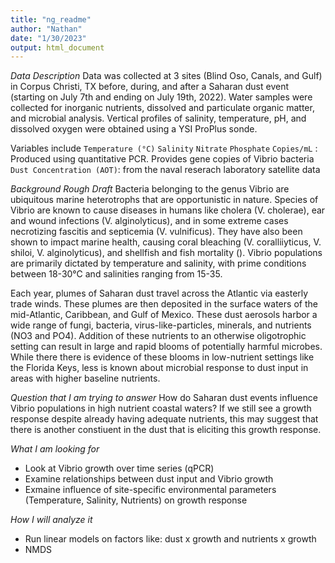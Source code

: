```yaml
---
title: "ng_readme"
author: "Nathan"
date: "1/30/2023"
output: html_document
---
```


*Data Description*
Data was collected at 3 sites (Blind Oso, Canals, and Gulf) in Corpus Christi, TX before, during, and after a Saharan dust event (starting on July 7th and ending on July 19th, 2022). Water samples were collected for inorganic nutrients, dissolved and particulate organic matter, and microbial analysis. Vertical profiles of salinity, temperature, pH, and dissolved oxygen were obtained using a YSI ProPlus sonde. 

Variables include
`Temperature (°C)`
`Salinity`
`Nitrate`
`Phosphate`
`Copies/mL` : Produced using quantitative PCR. Provides gene copies of Vibrio bacteria
`Dust Concentration (AOT)`: from the naval reserach laboratory satellite data

*Background Rough Draft*
Bacteria belonging to the genus Vibrio are ubiquitous marine heterotrophs that are opportunistic in nature. Species of Vibrio are known to cause diseases in humans like cholera (V. cholerae), ear and wound infections (V. alginolyticus), and in some extreme cases necrotizing fascitis and septicemia (V. vulnificus). They have also been shown to impact marine health, causing coral bleaching (V. coralliiyticus, V. shiloi, V. alginolyticus), and shellfish and fish mortality (). Vibrio populations are primarily dictated by temperature and salinity, with prime conditions between 18-30°C and salinities ranging from 15-35. 

Each year, plumes of Saharan dust travel across the Atlantic via easterly trade winds. These plumes are then deposited in the surface waters of the mid-Atlantic, Caribbean, and Gulf of Mexico. These dust aerosols harbor a wide range of fungi, bacteria, virus-like-particles, minerals, and nutrients (NO3 and PO4). Addition  of these nutrients to an otherwise oligotrophic setting can result in large and rapid blooms of potentially harmful microbes. While there there is evidence of these blooms in low-nutrient settings like the Florida Keys, less is known about microbial response to dust input in areas with higher baseline nutrients.  

*Question that I am trying to answer*
How do Saharan dust events influence Vibrio populations in high nutrient coastal waters? If we still see a growth response despite already having adequate nutrients, this may suggest that there is another constiuent in the dust that is eliciting this growth response. 

*What I am looking for*
- Look at Vibrio growth over time series (qPCR)
- Examine relationships between dust input and Vibrio growth
- Exmaine influence of site-specific environmental parameters (Temperature, Salinity, Nutrients) on growth response

*How I will analyze it*
- Run linear models on factors like: dust x growth and nutrients x growth
- NMDS
  

